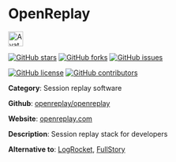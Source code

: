 
# OpenReplay 

<a href="https://openreplay.com/"><img src="https://icons.duckduckgo.com/ip3/openreplay.com.ico" alt="Avatar" width="30" height="30" /></a>

[![GitHub stars](https://img.shields.io/github/stars/openreplay/openreplay.svg?style=social&label=Star&maxAge=2592000)](https://GitHub.com/openreplay/openreplay/stargazers/) [![GitHub forks](https://img.shields.io/github/forks/openreplay/openreplay.svg?style=social&label=Fork&maxAge=2592000)](https://GitHub.com/openreplay/openreplay/network/) [![GitHub issues](https://img.shields.io/github/issues/openreplay/openreplay.svg)](https://GitHub.com/Nopenreplay/openreplay/issues/)

[![GitHub license](https://img.shields.io/github/license/openreplay/openreplay.svg)](https://github.com/openreplay/openreplay/blob/master/LICENSE) [![GitHub contributors](https://img.shields.io/github/contributors/openreplay/openreplay.svg)](https://GitHub.com/openreplay/openreplay/graphs/contributors/) 

**Category**: Session replay software

**Github**: [openreplay/openreplay](https://github.com/openreplay/openreplay)

**Website**: [openreplay.com](https://openreplay.com/)

**Description**:
Session replay stack for developers

**Alternative to**: [LogRocket](https://logrocket.com/), [FullStory](https://www.fullstory.com/)
